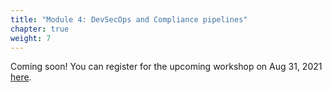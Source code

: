 ```yaml
---
title: "Module 4: DevSecOps and Compliance pipelines"
chapter: true
weight: 7
---
```


Coming soon! You can register for the upcoming workshop on Aug 31, 2021 [here](https://slingshow.com/e/ud-H1ngA).